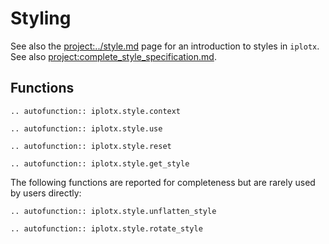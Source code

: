 # Styling
See also the <project:../style.md> page for an introduction to styles in `iplotx`. See also <project:complete_style_specification.md>.

## Functions


```{eval-rst}
.. autofunction:: iplotx.style.context

.. autofunction:: iplotx.style.use

.. autofunction:: iplotx.style.reset

.. autofunction:: iplotx.style.get_style
```

The following functions are reported for completeness but are rarely used by users directly:

```{eval-rst}
.. autofunction:: iplotx.style.unflatten_style

.. autofunction:: iplotx.style.rotate_style
```
